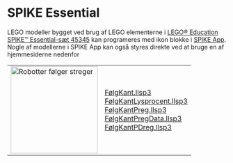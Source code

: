 # SPIKE Essential
LEGO modeller bygget ved brug af LEGO elementerne i <a href="https://www.lego.com/da-dk/product/lego-education-spike-prime-set-45678" target="_blank">
LEGO® Education SPIKE™ Essential-sæt 45345</a> kan programeres med ikon blokke i 
<a href="https://education.lego.com/da-dk/downloads/spike-app/software/" target="_blank">SPIKE App</a>. Nogle af modellerne i SPIKE App kan også styres direkte ved at bruge en af hjemmesiderne nedenfor
<table>
  <tr>
    <td>
      <a href="https://www.skoletube.dk/video/8756686/1a66ca2dc1928832f37a89d2d48c9863" target="_blank">
      <img src="Streger.png" alt="Robotter følger streger" width="200"></a></td>
    <td>
      <a href="https://ocaprani.github.io/SPIKE/FølgKant.llsp3" target="_blank" download>FølgKant.llsp3</a><br> 
      <a href="https://ocaprani.github.io/SPIKE/FølgKantLysprocent.llsp3" target="_blank" download>FølgKantLysprocent.llsp3</a><br>
      <a href="https://ocaprani.github.io/SPIKE/FølgKantPreg.llsp3" target="_blank" download>FølgKantPreg.llsp3</a><br>
      <a href="https://ocaprani.github.io/SPIKE/FølgKantPregData.llsp3" target="_blank" download>FølgKantPregData.llsp3</a><br>
      <a href="https://ocaprani.github.io/SPIKE/FølgKantPDreg.llsp3" target="_blank" download>FølgKantPDreg.llsp3</a><br>
    </td>
  </tr>
</table>
